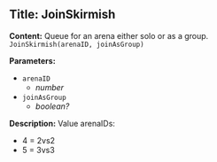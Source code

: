 ## Title: JoinSkirmish

**Content:**
Queue for an arena either solo or as a group.
`JoinSkirmish(arenaID, joinAsGroup)`

**Parameters:**
- `arenaID`
  - *number*
- `joinAsGroup`
  - *boolean?*

**Description:**
Value arenaIDs:
- 4 = 2vs2
- 5 = 3vs3